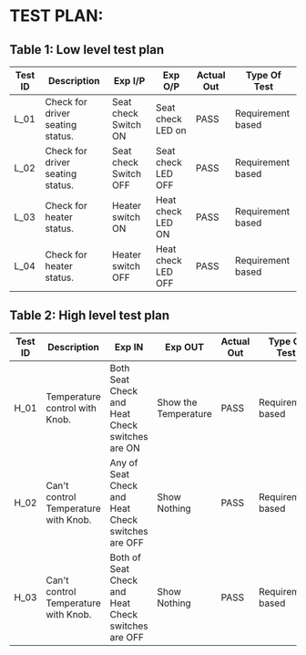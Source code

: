 # TEST PLAN:

## Table 1: Low level test plan

| **Test ID** | **Description**                                              | **Exp I/P**   | **Exp O/P** | **Actual Out** |**Type Of Test**  |    
|-------------|--------------------------------------------------------------|-------------- |-------------|----------------|------------------|
|  L_01       |Check for driver seating status.                              |Seat check Switch ON|Seat check LED on | PASS          |Requirement based |
|  L_02       |Check for driver seating status.                              |Seat check Switch OFF|Seat check LED OFF | PASS          |Requirement based |
|  L_03       |Check for heater status.                                      |Heater switch ON|Heat check LED ON | PASS          |Requirement based |
|  L_04       |Check for heater status.                                      |Heater switch OFF|Heat check LED OFF | PASS          |Requirement based |



## Table 2: High level test plan

| **Test ID** | **Description**                                              | **Exp IN** | **Exp OUT** | **Actual Out** |**Type Of Test**  |    
|-------------|--------------------------------------------------------------|------------|-------------|----------------|------------------|
|  H_01       |Temperature control with Knob.                                |Both Seat Check and Heat Check switches are ON |Show the Temperature | PASS         |Requirement based |
|  H_02       | Can't control Temperature  with Knob.                                |Any of Seat Check and Heat Check switches are OFF |Show Nothing| PASS          |Requirement based |
|  H_03       | Can't control Temperature  with Knob.                                |Both of Seat Check and Heat Check switches are OFF |Show Nothing| PASS          |Requirement based |